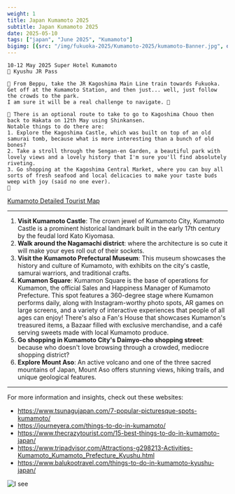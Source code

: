 ```yaml
---
weight: 1
title: Japan Kumamoto 2025
subtitle: Japan Kumamoto 2025
date: 2025-05-10
tags: ["japan", "June 2025", "Kumamoto"]
bigimg: [{src: "/img/fukuoka-2025/Kumamoto-2025/kumamoto-Banner.jpg", desc: "Kumamoto"}]
---
```


```
10-12 May 2025 Super Hotel Kumamoto
🎫 Kyushu JR Pass

🏃‍ From Beppu, take the JR Kagoshima Main Line train towards Fukuoka. 
Get off at the Kumamoto Station, and then just... well, just follow the crowds to the park. 
I am sure it will be a real challenge to navigate. 🏃‍

🏃‍ There is an optional route to take to go to Kagoshima Chouo then back to Hakata on 12th May using Shinkansen.
Notable things to do there are:
1. Explore the Kagoshima Castle, which was built on top of an old samurai tomb, because what is more interesting than a bunch of old bones?
2. Take a stroll through the Sengan-en Garden, a beautiful park with lovely views and a lovely history that I'm sure you'll find absolutely riveting.
3. Go shopping at the Kagoshima Central Market, where you can buy all sorts of fresh seafood and local delicacies to make your taste buds weep with joy (said no one ever).
🏃‍
```



[Kumamoto Detailed Tourist Map](/pdf/Kumamoto.pdf)

---
1. **Visit Kumamoto Castle**: The crown jewel of Kumamoto City, Kumamoto Castle is a prominent historical landmark built in the early 17th century by the feudal lord Kato Kiyomasa.
2. **Walk around the Nagamachi district**: where the architecture is so cute it will make your eyes roll out of their sockets.
3. **Visit the Kumamoto Prefectural Museum**: This museum showcases the history and culture of Kumamoto, with exhibits on the city's castle, samurai warriors, and traditional crafts.
4. **Kumamon Square**: Kumamon Square is the base of operations for Kumamon, the official Sales and Happiness Manager of Kumamoto Prefecture. This spot features a 360-degree stage where Kumamon performs daily, 
along with Instagram-worthy photo spots, AR games on large screens, and a variety of interactive experiences that people of all ages can enjoy! 
There's also a Fan's House that showcases Kumamon's treasured items, a Bazaar filled with exclusive merchandise, and a café serving sweets made with local Kumamoto produce.
5. **Go shopping in Kumamoto City's Daimyo-cho shopping street**: because who doesn't love browsing through a crowded, mediocre shopping district?
6. **Explore Mount Aso**: An active volcano and one of the three sacred mountains of Japan, Mount Aso offers stunning views, hiking trails, and unique geological features.
---

For more information and insights, check out these websites:

* https://www.tsunagujapan.com/7-popular-picturesque-spots-kumamoto/
* https://journeyera.com/things-to-do-in-kumamoto/
* https://www.thecrazytourist.com/15-best-things-to-do-in-kumamoto-japan/
* https://www.tripadvisor.com/Attractions-g298213-Activities-Kumamoto_Kumamoto_Prefecture_Kyushu.html
* https://www.balukootravel.com/things-to-do-in-kumamoto-kyushu-japan/

![I see](/img/fukuoka-2025/Kumamoto-2025/kumamon_with_human.png)

